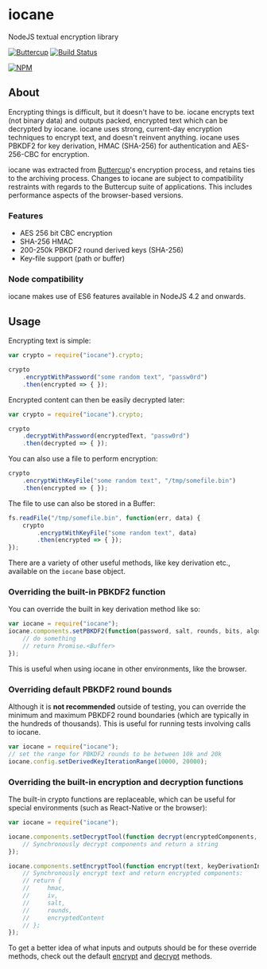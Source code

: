 # iocane
NodeJS textual encryption library

[![Buttercup](https://cdn.rawgit.com/buttercup-pw/buttercup-assets/6582a033/badge/buttercup-slim.svg)](https://buttercup.pw) [![Build Status](https://travis-ci.org/perry-mitchell/iocane.svg?branch=master)](https://travis-ci.org/perry-mitchell/iocane)

[![NPM](https://nodei.co/npm/iocane.png?downloads=true&downloadRank=true&stars=true)](https://www.npmjs.com/package/iocane/)

## About
Encrypting things is difficult, but it doesn't have to be. iocane encrypts text (not binary data) and outputs packed, encrypted text which can be decrypted by iocane. iocane uses strong, current-day encryption techniques to encrypt text, and doesn't reinvent anything. iocane uses PBKDF2 for key derivation, HMAC (SHA-256) for authentication and AES-256-CBC for encryption.

iocane was extracted from [Buttercup](https://github.com/buttercup-pw/buttercup-core)'s encryption process, and retains ties to the archiving process. Changes to iocane are subject to compatibility restraints with regards to the Buttercup suite of applications. This includes performance aspects of the browser-based versions.

### Features
 - AES 256 bit CBC encryption
 - SHA-256 HMAC
 - 200-250k PBKDF2 round derived keys (SHA-256)
 - Key-file support (path or buffer)

### Node compatibility
iocane makes use of ES6 features available in NodeJS 4.2 and onwards.

## Usage
Encrypting text is simple:

```javascript
var crypto = require("iocane").crypto;

crypto
    .encryptWithPassword("some random text", "passw0rd")
    .then(encrypted => { });
```

Encrypted content can then be easily decrypted later:

```javascript
var crypto = require("iocane").crypto;

crypto
    .decryptWithPassword(encryptedText, "passw0rd")
    .then(decrypted => { });
```

You can also use a file to perform encryption:

```javascript
crypto
    .encryptWithKeyFile("some random text", "/tmp/somefile.bin")
    .then(encrypted => { });
```

The file to use can also be stored in a Buffer:

```javascript
fs.readFile("/tmp/somefile.bin", function(err, data) {
    crypto
        .encryptWithKeyFile("some random text", data)
        .then(encrypted => { });
});
```

There are a variety of other useful methods, like key derivation etc., available on the `iocane` base object.

### Overriding the built-in PBKDF2 function
You can override the built in key derivation method like so:

```javascript
var iocane = require("iocane");
iocane.components.setPBKDF2(function(password, salt, rounds, bits, algorithm) {
    // do something
    // return Promise.<Buffer>
});
```

This is useful when using iocane in other environments, like the browser.

### Overriding default PBKDF2 round bounds
Although it is **not recommended** outside of testing, you can override the minimum and maximum PBKDF2 round boundaries (which are typically in the hundreds of thousands). This is useful for running tests involving calls to iocane.

```javascript
var iocane = require("iocane");
// set the range for PBKDF2 rounds to be between 10k and 20k
iocane.config.setDerivedKeyIterationRange(10000, 20000);
```

### Overriding the built-in encryption and decryption functions
The built-in crypto functions are replaceable, which can be useful for special environments (such as React-Native or the browser):

```javascript
var iocane = require("iocane");

iocane.components.setDecryptTool(function decrypt(encryptedComponents, keyDerivationInfo) {
    // Synchronously decrypt components and return a string
});

iocane.components.setEncryptTool(function encrypt(text, keyDerivationInfo) {
    // Synchronously encrypt text and return encrypted components:
    // return {
    //     hmac,
    //     iv,
    //     salt,
    //     rounds,
    //     encryptedContent
    // };
});
```

To get a better idea of what inputs and outputs should be for these override methods, check out the default [encrypt](https://github.com/perry-mitchell/iocane/blob/b7fc976ac3790603b4748016b95e5b320b4c8283/source/components.js#L33) and [decrypt](https://github.com/perry-mitchell/iocane/blob/b7fc976ac3790603b4748016b95e5b320b4c8283/source/components.js#L10) methods.
